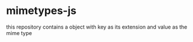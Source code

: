 # mimetypes-js
this repository contains a object with key as its extension and value as the mime type

